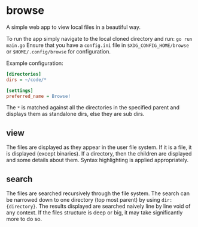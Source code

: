 # browse

A simple web app to view local files in a beautiful way.

To run the app simply navigate to the local cloned directory and run: `go run main.go`
Ensure that you have a `config.ini` file in `$XDG_CONFIG_HOME/browse` or `$HOME/.config/browse` for configuration.

Example configuration:

```ini
[directories]
dirs = ~/code/*

[settings]
preferred_name = Browse!
```

The `*` is matched against all the directories in the specified parent and displays them as standalone dirs, else they are sub dirs.

## view

The files are displayed as they appear in the user file system.
If it is a file, it is displayed (except binaries).
If a directory, then the children are displayed and some details about them.
Syntax highlighting is applied appropriately.

## search

The files are searched recursively through the file system.
The search can be narrowed down to one directory (top most parent) by using `dir:{directory}`.
The results displayed are searched naively line by line void of any context.
If the files structure is deep or big, it may take significantly more to do so.

